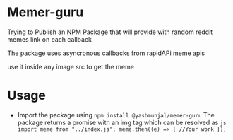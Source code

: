 # Memer-guru

Trying to Publish an NPM Package that will provide with random reddit memes link on each callback

The package uses asyncronous callbacks from rapidAPi meme apis

use it inside any image src to get the meme

# Usage
- Import the package using  ```npm install @yashmunjal/memer-guru```
The package returns a promise with an img tag which can be resolved as
        ```js
        import meme from "../index.js";
            meme.then((e) => {
                //Your work
            });
            ```

 